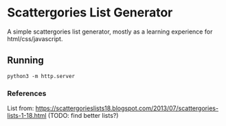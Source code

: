 # Scattergories List Generator

A simple scattergories list generator, mostly as a learning experience for html/css/javascript.

## Running

`python3 -m http.server`

### References

List from: https://scattergorieslists18.blogspot.com/2013/07/scattergories-lists-1-18.html
(TODO: find better lists?)
